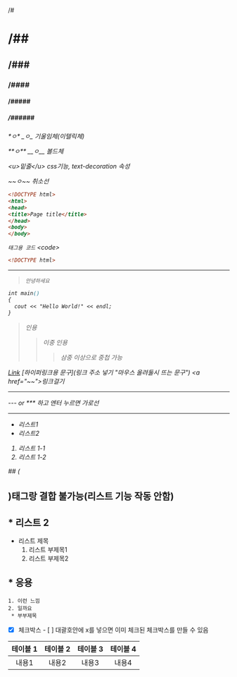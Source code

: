 

/# <h1>

/## <h2>

/### <h3>

/#### <h4>

/##### <h5>

/###### <h6>

\*ㅇ\*  \_ㅇ\_ 기울임체(이텔릭체) <em></em>

 \*\*ㅇ\*\* \_\_ㅇ\_\_ 볼드체 <string></string>

\<u>밑줄\</u> css기능, text-decoration 속성

\~\~ㅇ\~\~ 취소선 <del></del>

```html
<!DOCTYPE html>
<html>
<head>
<title>Page title</title>
</head>
<body>
</body>
```

<code>태그용 코드</code>	\<code></code>

```html
<!DOCTYPE html>
```

---

> <code>안녕하세요</code>



```css
int main()
{
  cout << "Hello World!" << endl;
}
```

> 인용	<Blockquote></Blockquote>
>
> > 이중 인용
> >
> > > 삼중 이상으로 중첩 가능

[Link](https://velog.io/@wonhs717/%EB%A7%88%ED%81%AC%EB%8B%A4%EC%9A%B4Markdown-%EB%AC%B8%EB%B2%95-ytk5zemk0x "하이퍼링크 문구")	\[하이퍼링크용 문구]\(링크 주소 넣기 "마우스 올려둘시 뜨는 문구")	\<a href="~~">링크걸기</a>

---

\--- or \*** 하고 엔터 누르면 가로선 <hr/>

- 리스트1
- 리스트2

1. 리스트 1-1
2. 리스트 1-2

\## (<h2>)태그랑 결합 불가능(리스트 기능 작동 안함)

## * 리스트 2 

- 리스트 제목
  1. 리스트 부제목1
  2. 리스트 부제목2

## * 응용

	1. 이런 느낌
 	2. 일까요
     * 부부제목

- [x] 체크박스 \- \[ ] 대괄호안에 x를 넣으면  이미 체크된 체크박스를 만들 수 있음



| 테이블 1 | 테이블 2 | 테이블 3 | 테이블 4 |
| :------: | :------: | :------: | :------: |
|  내용1   |  내용2   |  내용3   |  내용4   |

